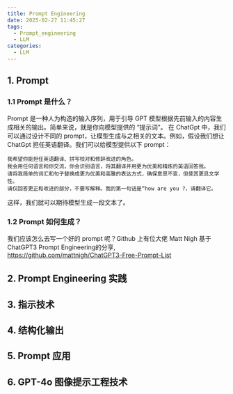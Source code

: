 ```yaml
---
title: Prompt Engineering
date: 2025-02-27 11:45:27
tags:
  - Prompt_engineering
  - LLM
categories:
  - LLM
---
```


## 1. Prompt

### 1.1 Prompt 是什么？

Prompt 是一种人为构造的输入序列，用于引导 GPT 模型根据先前输入的内容生成相关的输出。简单来说，就是你向模型提供的 “提示词”。
在 ChatGpt 中，我们可以通过设计不同的 prompt，让模型生成与之相关的文本。例如，假设我们想让 ChatGpt 担任英语翻译。我们可以给模型提供以下 prompt：
```
我希望你能担任英语翻译、拼写校对和修辞改进的角色。
我会用任何语言和你交流，你会识别语言，将其翻译并用更为优美和精炼的英语回答我。
请将我简单的词汇和句子替换成更为优美和高雅的表达方式，确保意思不变，但使其更具文学性。
请仅回答更正和改进的部分，不要写解释。我的第一句话是“how are you ?，请翻译它。
```
这样，我们就可以期待模型生成一段文本了。

### 1.2 Prompt 如何生成？

我们应该怎么去写一个好的 prompt 呢？Github 上有位大佬 Matt Nigh 基于ChatGPT3 Prompt Engineering的分享, https://github.com/mattnigh/ChatGPT3-Free-Prompt-List


## 2. Prompt Engineering 实践

## 3. 指示技术

## 4. 结构化输出

## 5. Prompt 应用

## 6. GPT-4o 图像提示工程技术
